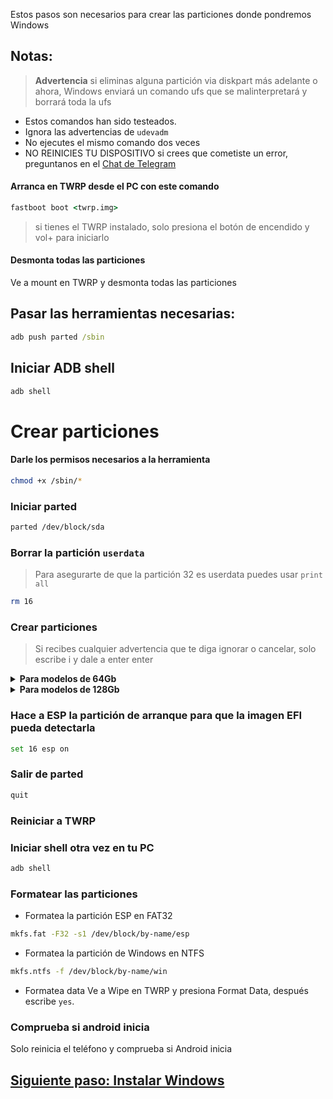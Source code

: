 Estos pasos son necesarios para crear las particiones donde pondremos Windows

## Notas:
> **Advertencia** si eliminas alguna partición via diskpart más adelante o ahora, Windows enviará un comando ufs que se malinterpretará y borrará toda la ufs
- Estos comandos han sido testeados.
- Ignora las advertencias de `udevadm`
- No ejecutes el mismo comando dos veces
- NO REINICIES TU DISPOSITIVO si crees que cometiste un error, preguntanos en el [Chat de Telegram](https://t.me/windows_on_pocox3_nfc)

#### Arranca en TWRP desde el PC con este comando
```cmd
fastboot boot <twrp.img>
```
> si tienes el TWRP instalado, solo presiona el botón de encendido y vol+ para iniciarlo

#### Desmonta todas las particiones
Ve a mount en TWRP y desmonta todas las particiones

## Pasar las herramientas necesarias:
```cmd
adb push parted /sbin
```

## Iniciar ADB shell
```cmd
adb shell
```

# Crear particiones
#### Darle los permisos necesarios a la herramienta
```sh
chmod +x /sbin/*
```

### Iniciar parted
```sh
parted /dev/block/sda
```

### Borrar la partición `userdata` 
>Para asegurarte de que la partición 32 es userdata puedes usar
>  `print all`
```sh
rm 16
```

### Crear particiones
> Si recibes cualquier advertencia que te diga ignorar o cancelar, solo escribe i y dale a enter enter


<details>
<summary><b><strong>Para modelos de 64Gb</strong></b></summary>
  
- Crea la partición ESP (Aqui estará el bootloader de Windows y los archivos EFI)
```sh
mkpart esp fat32 10.8GB 11GB
```

- Creamos la partición principal donde instalaremos Windows
```sh
mkpart win ntfs 11GB 45GB 
```

- Creamos la partición de datos de Android
```sh
mkpart userdata ext4 45GB 59.4GB
```
  </summary>
</details>


<details>
<summary><b><strong>Para modelos de 128Gb</strong></b></summary>

- Crea la partición ESP (Aqui estará el bootloader de Windows y los archivos EFI)
```sh
mkpart esp fat32 10.8GB 11GB
```

- Creamos la partición principal donde instalaremos Windows
```sh
mkpart win ntfs 11GB 65GB
```

- Creamos la partición de datos de Android
```sh
mkpart userdata ext4 65GB 123GB
```
  </summary>
</details>

### Hace a ESP la partición de arranque para que la imagen EFI pueda detectarla
```sh
set 16 esp on
```

### Salir de parted
```sh
quit
```

### Reiniciar a TWRP

### Iniciar shell otra vez en tu PC
```cmd
adb shell
```

### Formatear las particiones
-  Formatea la partición ESP en FAT32
```sh
mkfs.fat -F32 -s1 /dev/block/by-name/esp
```

-  Formatea la partición de Windows en NTFS
```sh
mkfs.ntfs -f /dev/block/by-name/win
```

- Formatea data
Ve a Wipe en TWRP y presiona Format Data, 
después escribe `yes`.

### Comprueba si android inicia
Solo reinicia el teléfono y comprueba si Android inicia


## [Siguiente paso: Instalar Windows](/guide/Español/instalacion.md)
